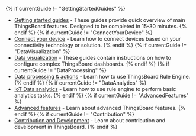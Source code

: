 {% if currentGuide != "GettingStartedGuides" %}
- [Getting started guides](/docs/guides/#AnchorIDGettingStartedGuides) - These guides provide quick overview of main ThingsBoard features. Designed to be completed in 15-30 minutes.
{% endif %}
{% if currentGuide != "ConnectYourDevice" %}
- [Connect your device](/docs/guides/#AnchorIDConnectYourDevice) - Learn how to connect devices based on your connectivity technology or solution.
{% endif %}
{% if currentGuide != "DataVisualization" %}
- [Data visualization](/docs/guides/#AnchorIDDataVisualization) - These guides contain instructions on how to configure complex ThingsBoard dashboards.
{% endif %}
{% if currentGuide != "DataProcessing" %}
- [Data processing & actions](/docs/guides#AnchorIDDataProcessing) - Learn how to use ThingsBoard Rule Engine.
{% endif %}
{% if currentGuide != "DataAnalytics" %}
- [IoT Data analytics](/docs/guides/#AnchorIDDataAnalytics) - Learn how to use rule engine to perform basic analytics tasks.
{% endif %}
{% if currentGuide != "AdvancedFeatures" %}
- [Advanced features](/docs/guides/#AnchorIDAdvancedFeatures) - Learn about advanced ThingsBoard features.
{% endif %}
{% if currentGuide != "Contribution" %}
- [Contribution and Development](/docs/guides/#AnchorIDContribution) - Learn about contribution and development in ThingsBoard.
{% endif %}